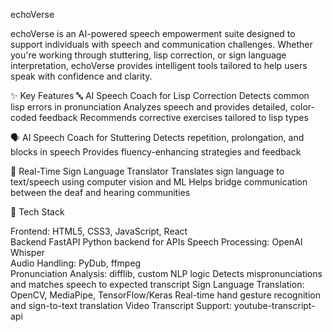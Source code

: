 echoVerse

echoVerse is an AI-powered speech empowerment suite designed to support individuals with speech and communication challenges. Whether you're working through stuttering, lisp correction, or sign language interpretation, echoVerse provides intelligent tools tailored to help users speak with confidence and clarity.

✨ Key Features
🔤 AI Speech Coach for Lisp Correction
Detects common lisp errors in pronunciation
Analyzes speech and provides detailed, color-coded feedback
Recommends corrective exercises tailored to lisp types

🗣️ AI Speech Coach for Stuttering
Detects repetition, prolongation, and blocks in speech
Provides fluency-enhancing strategies and feedback

🤟 Real-Time Sign Language Translator
Translates sign language to text/speech using computer vision and ML
Helps bridge communication between the deaf and hearing communities

🧠 Tech Stack

Frontend: HTML5, CSS3, JavaScript, React	
Backend	FastAPI Python backend for APIs
Speech Processing:	OpenAI Whisper	
Audio Handling: PyDub, ffmpeg	
Pronunciation Analysis: difflib, custom NLP logic	Detects mispronunciations and matches speech to expected transcript
Sign Language Translation:	OpenCV, MediaPipe, TensorFlow/Keras	Real-time hand gesture recognition and sign-to-text translation
Video Transcript Support:	youtube-transcript-api	
